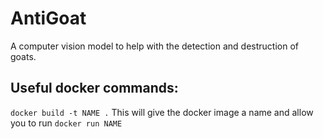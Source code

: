 # AntiGoat

A computer vision model to help with the detection and destruction of goats.

## Useful docker commands:

`docker build -t NAME .` This will give the docker image a name and allow you to run `docker run NAME`